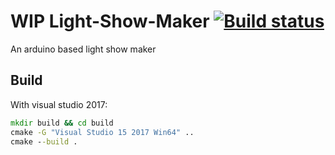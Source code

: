 # WIP Light-Show-Maker [![Build status](https://ci.appveyor.com/api/projects/status/kaqtvyo9x6c0ym0u?svg=true)](https://ci.appveyor.com/project/aarcangeli/light-show-maker)
An arduino based light show maker

## Build

With visual studio 2017:

```bat
mkdir build && cd build
cmake -G "Visual Studio 15 2017 Win64" ..
cmake --build .
```
